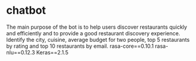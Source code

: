 # chatbot
The main purpose of the bot is to help users discover restaurants quickly and efficiently and to provide a good restaurant discovery experience. 
Identify the city, cuisine, average budget for two people, top 5 restaurants by rating and top 10 restaurants by email.
rasa-core==0.10.1
rasa-nlu==0.12.3
Keras==2.1.5
